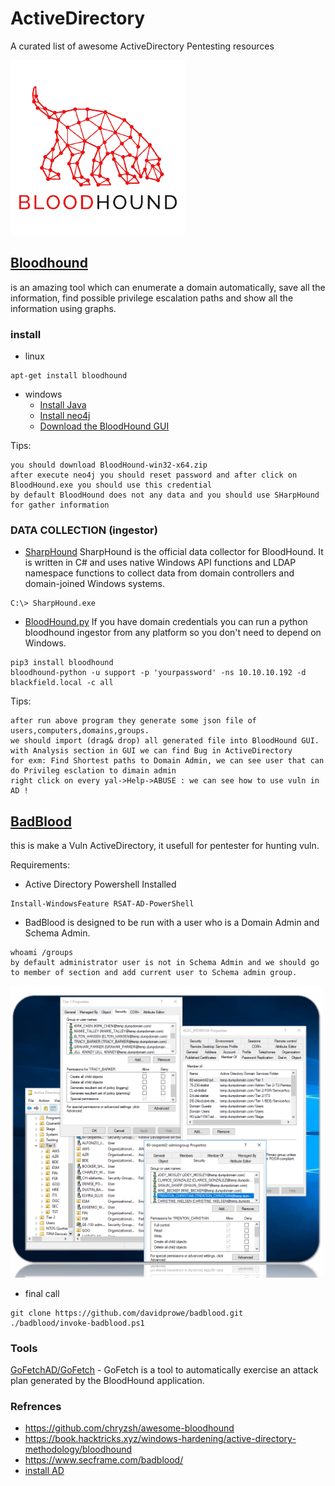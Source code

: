 # ActiveDirectory
A curated list of awesome ActiveDirectory Pentesting resources

<img src="img/bg.png" />

## [Bloodhound](https://github.com/BloodHoundAD/BloodHound)
is an amazing tool which can enumerate a domain automatically, save all the information, find possible privilege escalation paths and show all the information using graphs.

### install 
* linux 
```
apt-get install bloodhound
```

* windows
  * [Install Java](https://www.oracle.com/java/technologies/javase-jdk11-downloads.html)
  * [Install neo4j](https://neo4j.com/download-center/#community)
  * [Download the BloodHound GUI](https://github.com/BloodHoundAD/BloodHound/releases)

Tips:
```
you should download BloodHound-win32-x64.zip
after execute neo4j you should reset password and after click on BloodHound.exe you should use this credential
by default BloodHound does not any data and you should use SHarpHound for gather information
```

### DATA COLLECTION (ingestor)
* [SharpHound](https://github.com/BloodHoundAD/BloodHound/tree/master/Collectors) SharpHound is the official data collector for BloodHound. It is written in C# and uses native Windows API functions and LDAP namespace functions to collect data from domain controllers and domain-joined Windows systems. 
```
C:\> SharpHound.exe
```

* [BloodHound.py](https://github.com/fox-it/BloodHound.py) If you have domain credentials you can run a python bloodhound ingestor from any platform so you don't need to depend on Windows.

```
pip3 install bloodhound
bloodhound-python -u support -p 'yourpassword' -ns 10.10.10.192 -d blackfield.local -c all
```

Tips:
```
after run above program they generate some json file of users,computers,domains,groups.
we should import (drag& drop) all generated file into BloodHound GUI.
with Analysis section in GUI we can find Bug in ActiveDirectory
for exm: Find Shortest paths to Domain Admin, we can see user that can do Privileg esclation to dimain admin
right click on every yal->Help->ABUSE : we can see how to use vuln in AD !
```


## [BadBlood](https://github.com/davidprowe/BadBlood)
this is make a Vuln ActiveDirectory, it usefull for pentester for hunting vuln. 

Requirements:
* Active Directory Powershell Installed
 ```
 Install-WindowsFeature RSAT-AD-PowerShell
 ```
* BadBlood is designed to be run with a user who is a Domain Admin and Schema Admin.
```
whoami /groups
by default administrator user is not in Schema Admin and we should go to member of section and add current user to Schema admin group.
``` 
<img src="img/BadBlood.png" width="500px" />

* final call 
```
git clone https://github.com/davidprowe/badblood.git
./badblood/invoke-badblood.ps1
```

### Tools
[GoFetchAD/GoFetch](https://github.com/GoFetchAD/GoFetch) - GoFetch is a tool to automatically exercise an attack plan generated by the BloodHound application.


### Refrences
* https://github.com/chryzsh/awesome-bloodhound
* https://book.hacktricks.xyz/windows-hardening/active-directory-methodology/bloodhound
* https://www.secframe.com/badblood/
* [install AD](https://computingforgeeks.com/how-to-install-active-directory-domain-services-in-windows-server/)

